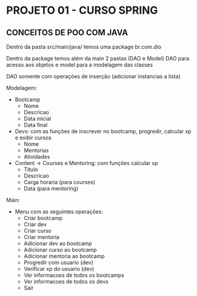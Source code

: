 # PROJETO 01 - CURSO SPRING

## CONCEITOS DE POO COM JAVA

Dentro da pasta src/main/java/ temos uma package br.com.dio
 
Dentro da package temos além da main 2 pastas (DAO e Model) DAO para acesso aos objetos e model para a modelagem das classes
 
DAO somente com operações de inserção (adicionar instancias a lista)
 
Modelagem:
- Bootcamp
  - Nome
  - Descricao
  - Data inicial
  - Data final
- Devs: com as funções de inscrever no bootcamp, progredir, calcular xp e exibir cursos
  - Nome
  - Mentorias
  - Atividades
- Content -> Courses e Mentoring: com funções calcular xp
  - Titulo
  - Descricao
  - Carga horaria (para courses)
  - Data (para mentoring)

Main:
- Menu com as seguintes operações:
  - Criar bootcamp
  - Criar dev
  - Criar curso
  - Criar mentoria
  - Adicionar dev ao bootcamp
  - Adicionar curso ao bootcamp
  - Adicionar mentoria ao bootcamp
  - Progredir com usuario (dev)
  - Verificar xp do usuario (dev)
  - Ver informacoes de todos os bootcamps
  - Ver informacoes de todos os devs
  - Sair
